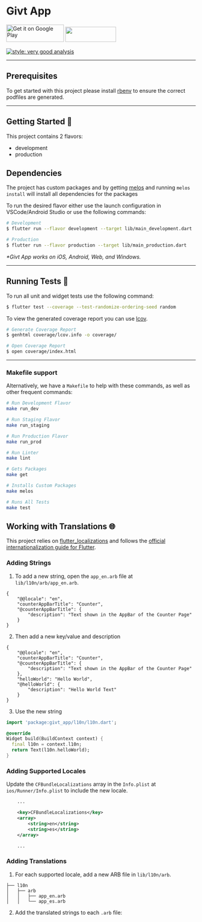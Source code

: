 # Givt App
<a href="https://play.google.com/store/apps/details?id=net.givtapp.droid2&hl=us" target="_blank"><img alt="Get it on Google Play" src="https://imgur.com/YQzmZi9.png" width="153" height="46"></a></a> <a href="https://apps.apple.com/nl/app/givt/id1181435988" target="_blank"><img src="https://imgur.com/GdGqPMY.png" width="135" height="40"></a>

[![style: very good analysis][very_good_analysis_badge]][very_good_analysis_link]

---
## Prerequisites

To get started with this project please install [rbenv][rbenv_repo] to ensure the correct podfiles are generated.

---
## Getting Started 🚀

This project contains 2 flavors:

- development
- production

## Dependencies

The project has custom packages and by getting [melos](https://melos.invertase.dev/~melos-latest/getting-started) and running ```melos install``` will install all dependencies for the packages

To run the desired flavor either use the launch configuration in VSCode/Android Studio or use the following commands:

```sh
# Development
$ flutter run --flavor development --target lib/main_development.dart

# Production
$ flutter run --flavor production --target lib/main_production.dart
```

_\*Givt App works on iOS, Android, Web, and Windows._

---

## Running Tests 🧪

To run all unit and widget tests use the following command:

```sh
$ flutter test --coverage --test-randomize-ordering-seed random
```

To view the generated coverage report you can use [lcov](https://github.com/linux-test-project/lcov).

```sh
# Generate Coverage Report
$ genhtml coverage/lcov.info -o coverage/

# Open Coverage Report
$ open coverage/index.html
```

---

### Makefile support

Alternatively, we have a `Makefile` to help with these commands, as well as other frequent commands:

```sh
# Run Development Flavor
make run_dev

# Run Staging Flavor
make run_staging

# Run Production Flavor
make run_prod

# Run Linter
make lint

# Gets Packages
make get

# Installs Custom Packages
make melos

# Runs All Tests
make test
```

## Working with Translations 🌐

This project relies on [flutter_localizations][flutter_localizations_link] and follows the [official internationalization guide for Flutter][internationalization_link].

### Adding Strings

1. To add a new string, open the `app_en.arb` file at `lib/l10n/arb/app_en.arb`.

```arb
{
    "@@locale": "en",
    "counterAppBarTitle": "Counter",
    "@counterAppBarTitle": {
        "description": "Text shown in the AppBar of the Counter Page"
    }
}
```

2. Then add a new key/value and description

```arb
{
    "@@locale": "en",
    "counterAppBarTitle": "Counter",
    "@counterAppBarTitle": {
        "description": "Text shown in the AppBar of the Counter Page"
    },
    "helloWorld": "Hello World",
    "@helloWorld": {
        "description": "Hello World Text"
    }
}
```

3. Use the new string

```dart
import 'package:givt_app/l10n/l10n.dart';

@override
Widget build(BuildContext context) {
  final l10n = context.l10n;
  return Text(l10n.helloWorld);
}
```

### Adding Supported Locales

Update the `CFBundleLocalizations` array in the `Info.plist` at `ios/Runner/Info.plist` to include the new locale.

```xml
    ...

    <key>CFBundleLocalizations</key>
	<array>
		<string>en</string>
		<string>es</string>
	</array>

    ...
```

### Adding Translations

1. For each supported locale, add a new ARB file in `lib/l10n/arb`.

```
├── l10n
│   ├── arb
│   │   ├── app_en.arb
│   │   └── app_es.arb
```

2. Add the translated strings to each `.arb` file:

[coverage_badge]: coverage_badge.svg
[flutter_localizations_link]: https://api.flutter.dev/flutter/flutter_localizations/flutter_localizations-library.html
[internationalization_link]: https://flutter.dev/docs/development/accessibility-and-localization/internationalization
[very_good_analysis_badge]: https://img.shields.io/badge/style-very_good_analysis-B22C89.svg
[very_good_analysis_link]: https://pub.dev/packages/very_good_analysis
[very_good_cli_link]: https://github.com/VeryGoodOpenSource/very_good_cli
[rbenv_repo]: https://github.com/rbenv/rbenv#installation
